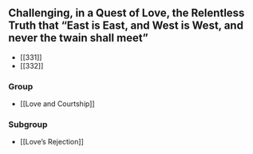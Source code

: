 ## Challenging, in a Quest of Love, the Relentless Truth that “East is East, and West is West, and never the twain shall meet”

- [[331]]
- [[332]]

### Group
- [[Love and Courtship]]

### Subgroup
- [[Love’s Rejection]]

